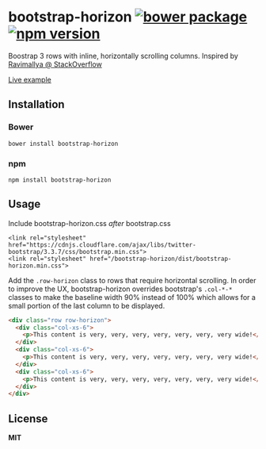 bootstrap-horizon [![bower package](https://badge.fury.io/bo/bootstrap-horizon.svg)](http://badge.fury.io/bo/bootstrap-horizon) [![npm version](https://badge.fury.io/js/bootstrap-horizon.svg)](http://badge.fury.io/js/bootstrap-horizon)
=================
Boostrap 3 rows with inline, horizontally scrolling columns. Inspired by [Ravimallya @ StackOverflow](http://stackoverflow.com/questions/20332830/bootstrap-3-horizontal-scrollable-row-website-design/20335239#20335239)

[Live example](https://jsfiddle.net/a3xgfoLm/2/)

Installation
------------

### Bower

```
bower install bootstrap-horizon
```

### npm

```
npm install bootstrap-horizon
```

Usage
-----

Include bootstrap-horizon.css *after* bootstrap.css

```
<link rel="stylesheet" href="https://cdnjs.cloudflare.com/ajax/libs/twitter-bootstrap/3.3.7/css/bootstrap.min.css">
<link rel="stylesheet" href="/bootstrap-horizon/dist/bootstrap-horizon.min.css">
```

Add the `.row-horizon` class to rows that require horizontal scrolling. In order to improve the UX, bootstrap-horizon overrides bootstrap's `.col-*-*` classes to make the baseline width 90% instead of 100% which allows for a small portion of the last column to be displayed.

```html
<div class="row row-horizon">
  <div class="col-xs-6">
    <p>This content is very, very, very, very, very, very, very wide!</p>
  </div>
  <div class="col-xs-6">
    <p>This content is very, very, very, very, very, very, very wide!</p>
  </div>
  <div class="col-xs-6">
    <p>This content is very, very, very, very, very, very, very wide!</p>
  </div>
</div>
```

License
-------

**MIT**
